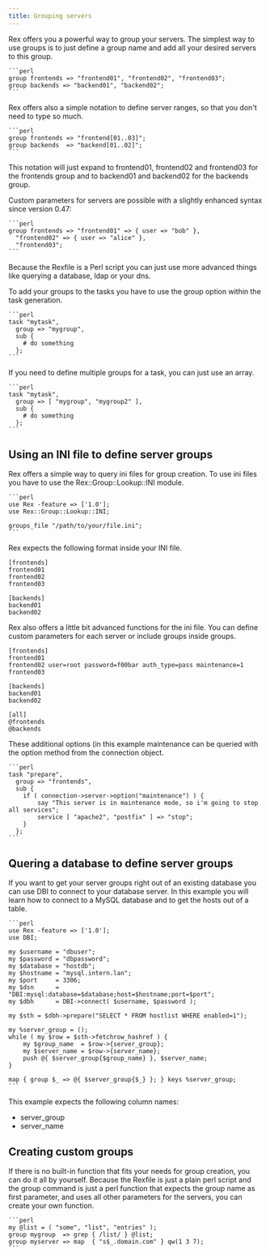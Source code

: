 ```yaml
---
title: Grouping servers
---
```


Rex offers you a powerful way to group your servers. The simplest way to use groups is to just define a group name and add all your desired servers to this group.

    ```perl
    group frontends => "frontend01", "frontend02", "frontend03";
    group backends => "backend01", "backend02";
    ```

Rex offers also a simple notation to define server ranges, so that you don't need to type so much.

    ```perl
    group frontends => "frontend[01..03]";
    group backends  => "backend[01..02]";
    ```

This notation will just expand to frontend01, frontend02 and frontend03 for the frontends group and to backend01 and backend02 for the backends group.

Custom parameters for servers are possible with a slightly enhanced syntax since version 0.47:

    ```perl
    group frontends => "frontend01" => { user => "bob" },
      "frontend02" => { user => "alice" },
      "frontend03";
    ```

Because the Rexfile is a Perl script you can just use more advanced things like querying a database, ldap or your dns.

To add your groups to the tasks you have to use the group option within the task generation.

    ```perl
    task "mytask",
      group => "mygroup",
      sub {
        # do something
      };
    ```

If you need to define multiple groups for a task, you can just use an array.

    ```perl
    task "mytask",
      group => [ "mygroup", "mygroup2" ],
      sub {
        # do something
      };
    ```

## Using an INI file to define server groups

Rex offers a simple way to query ini files for group creation. To use ini files you have to use the Rex::Group::Lookup::INI module.

    ```perl
    use Rex -feature => ['1.0'];
    use Rex::Group::Lookup::INI;
    
    groups_file "/path/to/your/file.ini";
    ```

Rex expects the following format inside your INI file.

    [frontends]
    frontend01
    frontend02
    frontend03

    [backends]
    backend01
    backend02

Rex also offers a little bit advanced functions for the ini file. You can define custom parameters for each server or include groups inside groups.

    [frontends]
    frontend01
    frontend02 user=root password=f00bar auth_type=pass maintenance=1
    frontend03

    [backends]
    backend01
    backend02

    [all]
    @frontends
    @backends

These additional options (in this example maintenance can be queried with the option method from the connection object.

    ```perl
    task "prepare",
      group => "frontends",
      sub {
        if ( connection->server->option("maintenance") ) {
            say "This server is in maintenance mode, so i'm going to stop all services";
            service [ "apache2", "postfix" ] => "stop";
        }
      };
    ```

## Quering a database to define server groups

If you want to get your server groups right out of an existing database you can use DBI to connect to your database server. In this example you will learn how to connect to a MySQL database and to get the hosts out of a table.

    ```perl
    use Rex -feature => ['1.0'];
    use DBI;
    
    my $username = "dbuser";
    my $password = "dbpassword";
    my $database = "hostdb";
    my $hostname = "mysql.intern.lan";
    my $port     = 3306;
    my $dsn      = "DBI:mysql:database=$database;host=$hostname;port=$port";
    my $dbh      = DBI->connect( $username, $password );
    
    my $sth = $dbh->prepare("SELECT * FROM hostlist WHERE enabled=1");
    
    my %server_group = ();
    while ( my $row = $sth->fetchrow_hashref ) {
        my $group_name  = $row->{server_group};
        my $server_name = $row->{server_name};
        push @{ $server_group{$group_name} }, $server_name;
    }
    
    map { group $_ => @{ $server_group{$_} }; } keys %server_group;
    ```

This example expects the following column names:

-   server\_group
-   server\_name

## Creating custom groups

If there is no built-in function that fits your needs for group creation, you can do it all by yourself. Because the Rexfile is just a plain perl script and the group command is just a perl function that expects the group name as first parameter, and uses all other parameters for the servers, you can create your own function.

    ```perl
    my @list = ( "some", "list", "entries" );
    group mygroup  => grep { /list/ } @list;
    group myserver => map  { "s$_.domain.com" } qw(1 3 7);
    ```
